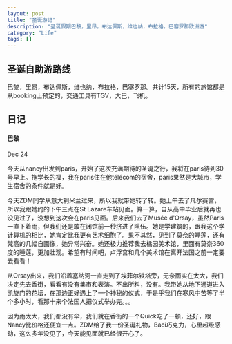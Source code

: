 ```yaml
---
layout: post
title: "圣诞游记"
description: "圣诞假期巴黎，里昂，布达佩斯，维也纳，布拉格，巴塞罗那欧洲游"
category: "Life"
tags: []
---
```


## 圣诞自助游路线

巴黎，里昂，布达佩斯，维也纳，布拉格，巴塞罗那。共计15天，所有的旅馆都是从booking上预定的，交通工具有TGV，大巴，飞机。

## 日记

#### 巴黎

Dec 24

今天从nancy出发到paris，开始了这次充满期待的圣诞之行，我将在paris待到30号早上。拖学长的福，我在paris住在他télécom的宿舍，paris果然是大城市，学生宿舍的条件就是好。

今天ZDM同学从意大利米兰过来，所以我就带她转了转。她上午去了凡尔赛宫，所以我跟她约的下午三点在St Lazare车站见面。算一算，自从高中毕业后就再也没见过了，没想到这次会在paris见面。后来我们去了Musée d'Orsay，虽然Paris一直下着雨，但我们还是敢在闭馆前一秒挤进了队伍。她是学建筑的，跟我这个学计算机的相比，她肯定比我更有艺术细胞了。果不其然，见到了莫奈的睡莲，还有梵高的几幅自画像，她异常兴奋。她还极力推荐我去橘园美术馆，里面有莫奈360度的睡莲，更加壮观。希望有时间吧，卢浮宫和几个美术馆在离开法国之前一定要去看看！

从Orsay出来，我们沿着塞纳河一直走到了埃菲尔铁塔旁，无奈雨实在太大，我们决定先去香街，看看有没有集市和表演。不出所料，没有。我带她从地下通道进入凯旋门的花坛，在那边正好遇上了一个神秘的仪式，于是乎我们在寒风中苦等了半个多小时，看那十来个法国人把仪式举办完。。。

因为雨太大，我们都没有伞，我们就在香街的一个Quick吃了一顿，还好，跟Nancy比价格还便宜一点。ZDM给了我一份圣诞礼物，Baci巧克力，心里超级感动，这么多年没见了，今天能见面就已经很开心了。
